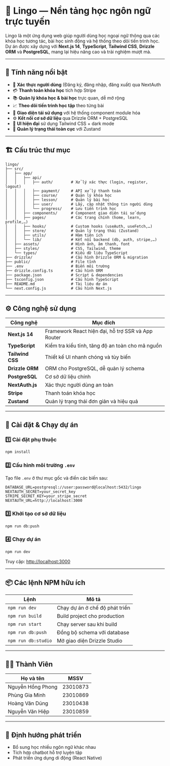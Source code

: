 # 🦜 Lingo — Nền tảng học ngôn ngữ trực tuyến

Lingo là một ứng dụng web giúp người dùng học ngoại ngữ thông qua các khóa học tương tác, bài học sinh động và hệ thống theo dõi tiến trình học.  
Dự án được xây dựng với **Next.js 14**, **TypeScript**, **Tailwind CSS**, **Drizzle ORM** và **PostgreSQL**, mang lại hiệu năng cao và trải nghiệm mượt mà.

---

## 🚀 Tính năng nổi bật

- 🔐 **Xác thực người dùng** (Đăng ký, đăng nhập, đăng xuất) qua NextAuth  
- 💳 **Thanh toán khóa học** tích hợp Stripe  
- 📚 **Quản lý khóa học & bài học** trực quan, dễ mở rộng  
- 📈 **Theo dõi tiến trình học tập** theo từng bài  
- 🧩 **Giao diện tái sử dụng** với hệ thống component module hóa  
- ⚙️ **Kết nối cơ sở dữ liệu** qua Drizzle ORM + PostgreSQL  
- 🌙 **UI hiện đại** sử dụng Tailwind CSS + dark mode  
- 🧠 **Quản lý trạng thái toàn cục** với Zustand  

---

## 🏗️ Cấu trúc thư mục

```
lingo/
├── src/
│   ├── app/
│   │   ├── api/
│   │   │   ├── auth/        # Xử lý xác thực (login, register, logout)
│   │   │   ├── payment/     # API xử lý thanh toán
│   │   │   ├── course/      # Quản lý khóa học
│   │   │   ├── lesson/      # Quản lý bài học
│   │   │   ├── user/        # Lấy, cập nhật thông tin người dùng
│   │   │   └── progress/    # Lưu tiến trình học
│   │   ├── components/      # Component giao diện tái sử dụng
│   │   ├── pages/           # Các trang chính (home, learn, profile,…)
│   │   ├── hooks/           # Custom hooks (useAuth, useFetch,…)
│   │   ├── store/           # Quản lý trạng thái (Zustand)
│   │   ├── utils/           # Hàm tiện ích
│   │   └── lib/             # Kết nối backend (db, auth, stripe,…)
│   ├── assets/              # Hình ảnh, âm thanh, font
│   ├── styles/              # CSS, Tailwind, theme
│   └── types/               # Kiểu dữ liệu TypeScript
├── drizzle/                 # Cấu hình Drizzle ORM & migration
├── public/                  # File tĩnh
├── .env                     # Biến môi trường
├── drizzle.config.ts        # Cấu hình ORM
├── package.json             # Script & dependencies
├── tsconfig.json            # Cấu hình TypeScript
├── README.md                # Tài liệu dự án
└── next.config.js           # Cấu hình Next.js
```

---

## ⚙️ Công nghệ sử dụng

| Công nghệ | Mục đích |
|------------|-----------|
| **Next.js 14** | Framework React hiện đại, hỗ trợ SSR và App Router |
| **TypeScript** | Kiểm tra kiểu tĩnh, tăng độ an toàn cho mã nguồn |
| **Tailwind CSS** | Thiết kế UI nhanh chóng và tùy biến |
| **Drizzle ORM** | ORM cho PostgreSQL, dễ quản lý schema |
| **PostgreSQL** | Cơ sở dữ liệu chính |
| **NextAuth.js** | Xác thực người dùng an toàn |
| **Stripe** | Thanh toán khóa học |
| **Zustand** | Quản lý trạng thái đơn giản và hiệu quả |

---

## 🧩 Cài đặt & Chạy dự án

### 1️⃣ Cài đặt phụ thuộc
```bash
npm install
```

### 2️⃣ Cấu hình môi trường `.env`
Tạo file `.env` ở thư mục gốc và điền các biến sau:

```
DATABASE_URL=postgresql://user:password@localhost:5432/lingo
NEXTAUTH_SECRET=your_secret_key
STRIPE_SECRET_KEY=your_stripe_secret
NEXTAUTH_URL=http://localhost:3000
```

### 3️⃣ Khởi tạo cơ sở dữ liệu
```bash
npm run db:push
```

### 4️⃣ Chạy dự án
```bash
npm run dev
```
Truy cập: [http://localhost:3000](http://localhost:3000)

---

## 📦 Các lệnh NPM hữu ích

| Lệnh | Mô tả |
|-------|-------|
| `npm run dev` | Chạy dự án ở chế độ phát triển |
| `npm run build` | Build project cho production |
| `npm run start` | Chạy server sau khi build |
| `npm run db:push` | Đồng bộ schema với database |
| `npm run db:studio` | Mở giao diện Drizzle Studio |

---

## 👨‍🏫 Thành Viên

| Họ và tên | MSSV | 
|------------|-------|
| Nguyễn Hồng Phong | 23010873 |
| Phùng Gia Minh | 23010869 |
| Hoàng Văn Dũng | 23010438 |
| Nguyễn Văn Hiệp | 23010859 |

---

## 🏁 Định hướng phát triển

- Bổ sung học nhiều ngôn ngữ khác nhau  
- Tích hợp chatbot hỗ trợ luyện tập  
- Phát triển ứng dụng di động (React Native)
